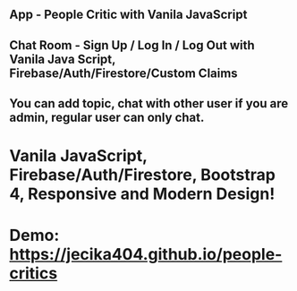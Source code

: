 ## App - People Critic with Vanila JavaScript
## Chat Room - Sign Up / Log In / Log Out with Vanila Java Script, Firebase/Auth/Firestore/Custom Claims

## You can add topic, chat with other user if you are admin, regular user can only chat.

# Vanila JavaScript, Firebase/Auth/Firestore, Bootstrap 4, Responsive and Modern Design!

# Demo: https://jecika404.github.io/people-critics 
